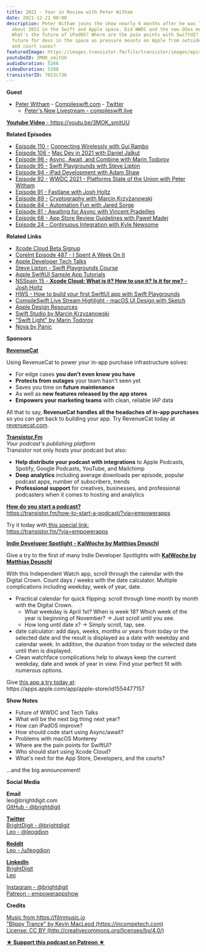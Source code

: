 ```yaml
---
title: 2021 - Year in Review with Peter Witham
date: 2021-12-21 00:00
description: Peter Witham joins the show nearly 6 months after he was last on to talk
  about 2021 in the Swift and Apple space. Did WWDC and the new OSes meet expectations?
  What's the future of iPadOS? Where are the pain points with SwiftUI? What is the
  future for devs in the space as pressure mounts on Apple from outside governments
  and court cases?
featuredImage: https://images.transistor.fm/file/transistor/images/episode/754716/full_1639771456-artwork.jpg
youtubeID: 3MOK_smitUU
audioDuration: 5266
videoDuration: 5398
transistorID: 7623c736
---
```

<p><b>Guest</b></p><ul><li>
<a href="https://peterwitham.com/">Peter Witham</a> - <a href="https://compileswift.com/">Compileswift.com</a> - <a href="https://twitter.com/CompileSwift">Twitter</a><ul><li><a href="https://compileswift.live">Peter's New Livestream - compileswift.live</a></li></ul>
</li></ul><p><a href="https://youtu.be/3MOK_smitUU"><strong>Youtube Video</strong> - https://youtu.be/3MOK_smitUU</a></p><p><b>Related Episodes</b></p><ul>
<li>
<a href="https://share.transistor.fm/s/fa0e76fb">Episode 110 </a><a href="https://share.transistor.fm/s/75a6d9ba">-</a> <a href="https://share.transistor.fm/s/fa0e76fb">Connecting Wirelessly with Gui Rambo</a>
</li>
<li>
<a href="https://share.transistor.fm/s/b9cde87e">Episode 106 </a><a href="https://share.transistor.fm/s/75a6d9ba">-</a> <a href="https://share.transistor.fm/s/b9cde87e">Mac Dev in 2021 with Daniel Jalkut</a>
</li>
<li>
<a href="https://share.transistor.fm/s/f234b424">Episode 98 </a><a href="https://share.transistor.fm/s/75a6d9ba">-</a> <a href="https://share.transistor.fm/s/f234b424">Async, Await, and Combine with Marin Todorov</a>
</li>
<li>
<a href="https://share.transistor.fm/s/fc820376">Episode 95 </a><a href="https://share.transistor.fm/s/75a6d9ba">-</a> <a href="https://share.transistor.fm/s/fc820376">Swift Playgrounds with Steve Lipton</a>
</li>
<li><a href="https://share.transistor.fm/s/75a6d9ba">Episode 94 - iPad Development with Adam Shaw</a></li>
<li>
<a href="https://share.transistor.fm/s/ace13930">Episode 92 </a><a href="https://share.transistor.fm/s/75a6d9ba">-</a> <a href="https://share.transistor.fm/s/ace13930">WWDC 2021 - Platforms State of the Union with Peter Witham</a>
</li>
<li><a href="https://share.transistor.fm/s/8505d100">Episode 91 - Fastlane with Josh Holtz</a></li>
<li>
<a href="https://share.transistor.fm/s/6858d372">Episode 89 </a><a href="https://share.transistor.fm/s/75a6d9ba">-</a> <a href="https://share.transistor.fm/s/6858d372">Cryptography with Marcin Krzyżanowski</a>
</li>
<li><a href="https://share.transistor.fm/s/bab83e8a">Episode 84 - Automation Fun with Jared Sorge</a></li>
<li><a href="https://share.transistor.fm/s/593efb15">Episode 81 - Awaiting for Async with Vincent Pradeilles</a></li>
<li><a href="https://share.transistor.fm/s/1decc81f">Episode 68 - App Store Review Guidelines with Paweł Madej</a></li>
<li><a href="https://share.transistor.fm/s/a14f868f">Episode 24 - Continuous Integration with Kyle Newsome</a></li>
</ul><p><b>Related Links</b></p><ul>
<li><a href="https://developer.apple.com/xcode-cloud/beta/">Xcode Cloud Beta Signup</a></li>
<li><a href="https://coreint.org/2021/11/episode-487-i-spent-a-week-on-it/">CoreInt Episode 487 - I Spent A Week On It</a></li>
<li><a href="https://developer.apple.com/tech-talks/">Apple Developer Tech Talks</a></li>
<li><a href="https://www.linkedin.com/learning/learning-swift-playgrounds-application-development-2/playgrounds-for-the-pros?autoAdvance=true&amp;autoSkip=false&amp;autoplay=true&amp;courseClaim=AQFP5PxZxQYK2wAAAX3YlkphiaJ3f_xpOnn-7GTyFa-2MJGhBiqog5h9by3gOQny_d9ZFNX6ZqBtOu2hngAsT3OiDUobKEkNOck8dv2Dv2WGwTgWTpVb9kAkqQPcswHS8BVgFoO4IIXn0wNySGxYDn9uacRHbVDvUcpTgns5vS2yo5F7pYqQAitz56q7hn3V8yxCEAQeHKtVz1sHWjMTXh4nKXNWIrjOvgNScDX9EdyQ4ptozz-YvLpP932yI9xZWkWKSXEJtw3jeIBjEbhDqmimBHZHEv8LNL5LsaIcQ077oOf5YIwyMaqemZz_r-6K4AgkOuq06KzdxxdOI9Vprg_dOQdBoaFhAFdUH0c-Nd7nA8ekqTHjXCryH4FLCV1s9NzVikozHYl8II43x7g7kF0WbqNrAwQHOHjtsp4HewLF8-3mUgiZQU1a4ZuuksyPXDsWc4EXQLFJ_vx-7TnRJhrTNLxbuJCTrOuL87QcS6GTY4Qomz6bjTWuPWrwCKgKiamr8GrIe7Tmrx1SSDYWi-Ik2YFDpTXAxAo1rmGzv1MydcVUjD59Uy-4eC6tqq3t8l6WCup_7sWbQ7xz7MZNrEo4xVrXl5-g3OvoHV-k6pCMb17pnhMOSBZOeesU-NBgRF_8pyVAacrYjDPxu4aL1EJBQjaky6eRIPlPRwHfqII3enj5lhex7J1nZQ&amp;resume=true">Steve Lipton - Swift Playgrounds Course</a></li>
<li><a href="https://developer.apple.com/tutorials/sample-apps">Apple SwiftUI Sample App Tutorials</a></li>
<li><a href="https://vimeo.com/646579239/2e350f0f6f">NSSpain 15 - <strong>Xcode Cloud: What is it? How to use it? Is it for me?</strong> - Josh Holtz</a></li>
<li><a href="https://www.hackingwithswift.com/articles/245/build-your-first-swiftui-app-with-swift-playgrounds">HWS - How to build your first SwiftUI app with Swift Playgrounds</a></li>
<li><a href="https://www.youtube.com/watch?v=rwCGPSBYBVY">CompileSwift Live Stream Highlight - macOS UI Design with Sketch</a></li>
<li><a href="https://developer.apple.com/design/resources/">Apple Design Resources</a></li>
<li><a href="https://swiftstudio.app">Swift Studio by Marcin Krzyzanowski</a></li>
<li><a href="https://underplot.com/light/">"Swift Light" by Marin Todorov</a></li>
<li><a href="https://nova.app">Nova by Panic</a></li>
</ul><p><b>Sponsors</b></p><p><a href="https://revenuecat.com/"><strong>RevenueCat</strong></a><strong></strong></p><p>Using RevenueCat to power your in-app purchase infrastructure solves:</p><ul>
<li>For edge cases <strong>you don’t even know you have</strong>
</li>
<li>
<strong>Protects from outages</strong> your team hasn’t seen yet</li>
<li>Saves you time on<strong> future maintenance </strong>
</li>
<li>As well as <strong>new features released by the app stores</strong>
</li>
<li>
<strong>Empowers your marketing teams</strong> with clean, reliable IAP data</li>
</ul><p>All that to say, <strong>RevenueCat handles all the headaches of in-app purchases</strong> so you can get back to building your app. Try RevenueCat today at <a href="http://revenuecat.com/">revenuecat.com</a>.</p><p><a href="https://transistor.fm/?via=empowerapps"><strong>Transistor.Fm</strong></a><br><em>Your podcast's publishing platform<br></em>Transistor not only hosts your podcast but also:</p><ul>
<li>
<strong>Help distribute your podcast with integrations</strong> to Apple Podcasts, Spotify, Google Podcasts, YouTube, and Mailchimp</li>
<li>
<strong>Deep analytics</strong> including average downloads per episode, popular podcast apps, number of subscribers, trends</li>
<li>
<strong>Professional support</strong> for creatives, businesses, and professional podcasters when it comes to hosting and analytics</li>
</ul><p><a href="https://transistor.fm/how-to-start-a-podcast/?via=empowerapps"><strong>How do you start a podcast?</strong></a><br><a href="https://transistor.fm/how-to-start-a-podcast/?via=empowerapps">https://transistor.fm/how-to-start-a-podcast/?via=empowerapps</a></p><p>Try it today with<a href="https://transistor.fm/?via=empowerapps"> this special link:</a><br><a href="https://transistor.fm/?via=empowerapps">https://transistor.fm/?via=empowerapps</a></p><p><a href="https://apps.apple.com/app/apple-store/id1554477157"><strong>Indie Developer Spotlight - KalWoche by Matthias Deuschl</strong></a><strong></strong></p><p>Give a try to the first of many Indie Developer Spotlights with <a href="https://apps.apple.com/app/apple-store/id1554477157"><strong>KalWoche by Matthias Deuschl</strong></a><strong></strong></p><p>With this Independent Watch app, scroll through the calendar with the Digital Crown. Count days / weeks with the date calculator. Multiple complications including weekday, week of year, date.</p><ul>
<li>Practical calendar for quick flipping: scroll through time month by month with the Digital Crown.<ul>
<li>What weekday is April 1st? When is week 18? Which week of the year is beginning of November? → Just scroll until you see.</li>
<li>How long until date x? → Simply scroll, tap, see.</li>
</ul>
</li>
<li>date calculator: add days, weeks, months or years from today or the selected date and the result is displayed as a date with weekday and calendar week. In addition, the duration from today or the selected date until then is displayed.</li>
<li>Clean watchface complications help to always keep the current weekday, date and week of year in view. Find your perfect fit with numerous options.</li>
</ul><p>Give <a href="https://apps.apple.com/app/apple-store/id1554477157">this app a try today at</a>:<br>https://apps.apple.com/app/apple-store/id1554477157</p><p><b>Show Notes</b></p><ul>
<li>Future of WWDC and Tech Talks</li>
<li>What will be the next big thing next year?</li>
<li>How can iPadOS improve?</li>
<li>How should code start using Async/await?</li>
<li>Problems with macOS Monterey</li>
<li>Where are the pain points for SwiftUI?</li>
<li>Who should start using Xcode Cloud?</li>
<li>What's next for the App Store, Developers, and the courts?</li>
</ul><p>...and the big announcement!</p><p><b>Social Media</b></p><p><strong>Email</strong><br>leo@brightdigit.com<br><a href="https://github.com/brightdigit">GitHub - @brightdigit</a></p><p><a href="https://twitter.com/brightdigit"><strong>Twitter </strong><br>BrightDigit - @brightdigit</a><br><a href="https://twitter.com/leogdion">Leo - @leogdion</a></p><p><a href="https://www.reddit.com/user/leogdion"><strong>Reddit</strong><br>Leo - /u/leogdion</a></p><p><a href="https://www.linkedin.com/company/bright-digit"><strong>LinkedIn</strong><br>BrightDigit</a><br><a href="https://www.linkedin.com/in/leogdion/">Leo</a></p><p><a href="https://www.instagram.com/brightdigit/">Instagram - @brightdigit</a><br><a href="https://www.patreon.com/empowerappsshow">Patreon - empowerappshow</a></p><p><b>Credits</b></p><p><a href="https://filmmusic.io/">Music from https://filmmusic.io</a><br><a href="https://incompetech.com/">"Blippy Trance" by Kevin MacLeod (https://incompetech.com)</a><br><a href="http://creativecommons.org/licenses/by/4.0/">License: CC BY (http://creativecommons.org/licenses/by/4.0/)</a></p><p><strong><a href="https://www.patreon.com/empowerappsshow" rel="payment" title="★ Support this podcast on Patreon ★">★ Support this podcast on Patreon ★</a></strong></p>
      